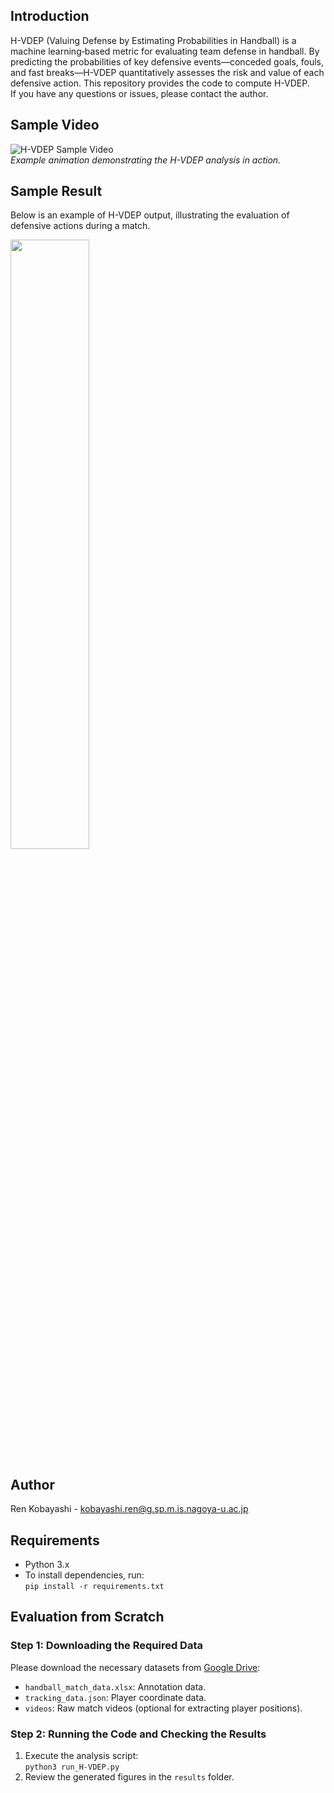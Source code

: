 ## Introduction
H-VDEP (Valuing Defense by Estimating Probabilities in Handball) is a machine learning‐based metric for evaluating team defense in handball. By predicting the probabilities of key defensive events—conceded goals, fouls, and fast breaks—H-VDEP quantitatively assesses the risk and value of each defensive action. This repository provides the code to compute H-VDEP.  
If you have any questions or issues, please contact the author.

## Sample Video
![H-VDEP Sample Video](https://github.com/YOUR_USERNAME/H-VDEP/assets/sample_video_link)  
*Example animation demonstrating the H-VDEP analysis in action.*

## Sample Result
Below is an example of H-VDEP output, illustrating the evaluation of defensive actions during a match.

<div align="left">
<img src="https://github.com/YOUR_USERNAME/H-VDEP/assets/sample_result_image" width="50%" />
</div>

## Author
Ren Kobayashi - kobayashi.ren@g.sp.m.is.nagoya-u.ac.jp
## Requirements
- Python 3.x  
- To install dependencies, run:  
  `pip install -r requirements.txt`

## Evaluation from Scratch

### Step 1: Downloading the Required Data
Please download the necessary datasets from [Google Drive](https://drive.google.com/drive/folders/YOUR_DRIVE_LINK):
- `handball_match_data.xlsx`: Annotation data.
- `tracking_data.json`: Player coordinate data.
- `videos`: Raw match videos (optional for extracting player positions).

### Step 2: Running the Code and Checking the Results
1. Execute the analysis script:  
   `python3 run_H-VDEP.py`
2. Review the generated figures in the `results` folder.
